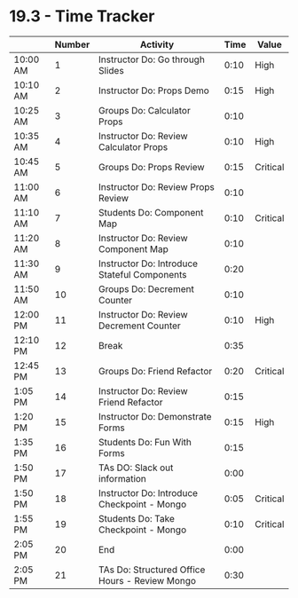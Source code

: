 # 19.3 - Time Tracker

|          | Number | Activity                                       | Time | Value    |
| -------- | ------ | ---------------------------------------------- | ---- | -------- |
| 10:00 AM | 1      | Instructor Do: Go through Slides               | 0:10 | High     |
| 10:10 AM | 2      | Instructor Do: Props Demo                      | 0:15 | High     |
| 10:25 AM | 3      | Groups Do: Calculator Props                    | 0:10 |          |
| 10:35 AM | 4      | Instructor Do: Review Calculator Props         | 0:10 | High     |
| 10:45 AM | 5      | Groups Do: Props Review                        | 0:15 | Critical |
| 11:00 AM | 6      | Instructor Do: Review Props Review             | 0:10 |          |
| 11:10 AM | 7      | Students Do: Component Map                     | 0:10 | Critical |
| 11:20 AM | 8      | Instructor Do: Review Component Map            | 0:10 |          |
| 11:30 AM | 9      | Instructor Do: Introduce Stateful Components   | 0:20 |          |
| 11:50 AM | 10     | Groups Do: Decrement Counter                   | 0:10 |          |
| 12:00 PM | 11     | Instructor Do: Review Decrement Counter        | 0:10 | High     |
| 12:10 PM | 12     | Break                                          | 0:35 |          |
| 12:45 PM | 13     | Groups Do: Friend Refactor                     | 0:20 | Critical |
| 1:05 PM  | 14     | Instructor Do: Review Friend Refactor          | 0:15 |          |
| 1:20 PM  | 15     | Instructor Do: Demonstrate Forms               | 0:15 | High     |
| 1:35 PM  | 16     | Students Do: Fun With Forms                    | 0:15 |          |
| 1:50 PM  | 17     | TAs DO: Slack out information                  | 0:00 |          |
| 1:50 PM  | 18     | Instructor Do: Introduce Checkpoint - Mongo    | 0:05 | Critical |
| 1:55 PM  | 19     | Students Do: Take Checkpoint - Mongo           | 0:10 | Critical |
| 2:05 PM  | 20     | End                                            | 0:00 |          |
| 2:05 PM  | 21     | TAs Do: Structured Office Hours - Review Mongo | 0:30 |          |
